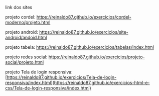 link dos sites 

projeto cordel: https://reinaldo87.github.io/exercicios/cordel-moderno/projeto.html


projeto android: https://reinaldo87.github.io/exercicios/site-android/andoid.html


projeto tabela: https://reinaldo87.github.io/exercicios/tabelas/index.html 


projeto redes social: https://reinaldo87.github.io/exercicios/projeto-social/projeto.html


projeto Tela de login responsiva: [https://reinaldo87.github.io/exercicios/Tela-de-login-responsiva/index.html](https://reinaldo87.github.io/exercicios-html-e-css/Tela-de-login-responsiva/index.html)
